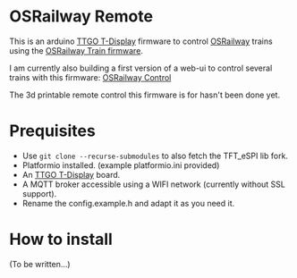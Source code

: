 # OSRailway Remote

This is an arduino [TTGO T-Display](https://github.com/Xinyuan-LilyGO/TTGO-T-Display) firmware to control [OSRailway](https://www.thingiverse.com/thing:4408535) trains using the [OSRailway Train firmware](https://github.com/aligator/OSRailwayTrain).

I am currently also building a first version of a web-ui to control several trains with this firmware:
[OSRailway Control](https://github.com/aligator/OSRailwayControl)

The 3d printable remote control this firmware is for hasn't been done yet.

# Prequisites

- Use `git clone --recurse-submodules` to also fetch the TFT_eSPI lib fork.
- Platformio installed. (example platformio.ini provided)
- An [TTGO T-Display](https://github.com/Xinyuan-LilyGO/TTGO-T-Display) board.
- A MQTT broker accessible using a WIFI network (currently without SSL support).
- Rename the config.example.h and adapt it as you need it.

# How to install

(To be written...)
